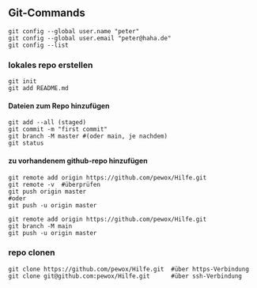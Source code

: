 ## Git-Commands
```
git config --global user.name "peter"
git config --global user.email "peter@haha.de"
git config --list
```
### lokales repo erstellen
```
git init
git add README.md
```
#### Dateien zum Repo hinzufügen
```
git add --all (staged)
git commit -m "first commit"
git branch -M master #(oder main, je nachdem)
git status
```
#### zu vorhandenem github-repo hinzufügen
```
git remote add origin https://github.com/pewox/Hilfe.git
git remote -v  #überprüfen
git push origin master
#oder
git push -u origin master

git remote add origin https://github.com/pewox/Hilfe.git
git branch -M main
git push -u origin master
```
### repo clonen
```
git clone https://github.com/pewox/Hilfe.git  #über https-Verbindung
git clone git@github.com:pewox/Hilfe.git      #über ssh-Verbindung
```
